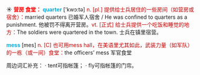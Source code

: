 ☀ <font color="red">**营房 食堂：**</font>
<font color="sky blue">**quarter**</font> ['kwɔ:tə] 
<font color="#c00000">n. [pl.] 提供给士兵居住的一些房间（如营房或宿舍）：</font>married quarters 已婚军人宿舍 / He was confined to quarters as a punishment. 他被罚不得离开营房。<font color="#c00000">vt. [正式] 给士兵提供一个吃饭和睡觉的地方：</font>The soldiers were quartered in the town. 士兵在镇里宿营。

<font color="sky blue">**mess**</font> [mes] 
<font color="#c00000">n. [C] 也可用mess hall，在美语里尤其如此，武装力量（如军队）的一栋（或一间）食堂：</font>the officers’ mess 军官食堂

周边词汇补充：
· tent可指帐篷；
· fly可指帐篷的门帘。

